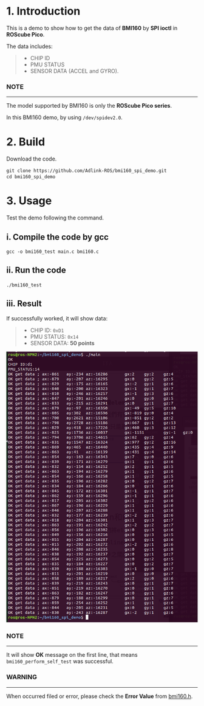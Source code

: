 # 1. Introduction


This is a demo to show how to get the data of **BMI160** by **SPI ioctl** in **ROScube Pico**.

The data includes:

> -   CHIP ID
> -   PMU STATUS
> -   SENSOR DATA (ACCEL and GYRO).

### **NOTE**
------------

The model supported by BMI160 is only the **ROScube Pico series**. 

In this BMI160 demo, by using `/dev/spidev2.0`.


# 2. Build


Download the code.

```
git clone https://github.com/Adlink-ROS/bmi160_spi_demo.git
cd bmi160_spi_demo
```

# 3. Usage

Test the demo following the command.

## i. Compile the code by gcc

```
gcc -o bmi160_test main.c bmi160.c
```

## ii. Run the code

```
./bmi160_test
```

## iii. Result

If successfully worked, it will show data:

> -   CHIP ID: `0xD1`
> -   PMU STATUS: `0x14`
> -   SENSOR DATA: **50 points**
 
![image](images/bmi160-spi-demo.png)


### **NOTE**
------------

It will show **OK** message on the first line, that means `bmi160_perform_self_test` was successful.

### **WARNING**
---------------
When occurred filed or error, please check the **Error Value** from
[bmi160.h](https://github.com/Adlink-ROS/bmi160_spi_demo/blob/88b37d14e1af33a44c467a1e3edfea82e5dc0ad2/bmi160_defs.h#L342).

